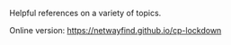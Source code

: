 Helpful references on a variety of topics.

Online version: https://netwayfind.github.io/cp-lockdown
